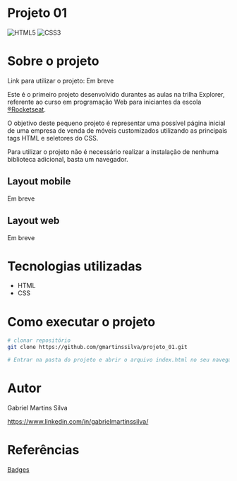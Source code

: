 # Projeto 01
![HTML5](https://img.shields.io/badge/html5-%23E34F26.svg?style=for-the-badge&logo=html5&logoColor=white)
![CSS3](https://img.shields.io/badge/css3-%231572B6.svg?style=for-the-badge&logo=css3&logoColor=white)

# Sobre o projeto

Link para utilizar o projeto: Em breve

Este é o primeiro projeto desenvolvido durantes as aulas na trilha Explorer, referente ao curso em programação Web para iniciantes da escola [®Rocketseat](https://www.rocketseat.com.br/).

O objetivo deste pequeno projeto é representar uma possível página inicial de uma empresa de venda de móveis customizados utilizando as principais tags HTML e seletores do CSS.

Para utilizar o projeto
não é necessário realizar a instalação de nenhuma biblioteca adicional, basta um navegador.

## Layout mobile
Em breve

## Layout web
Em breve

# Tecnologias utilizadas
- HTML
- CSS

# Como executar o projeto
```bash
# clonar repositório
git clone https://github.com/gmartinssilva/projeto_01.git

# Entrar na pasta do projeto e abrir o arquivo index.html no seu navegador
```

# Autor

Gabriel Martins Silva

https://www.linkedin.com/in/gabrielmartinssilva/

# Referências

[Badges](https://github.com/Ileriayo/markdown-badges)
